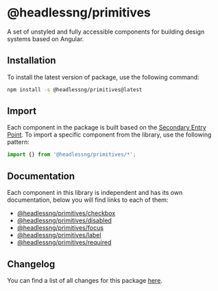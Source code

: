# @headlessng/primitives

A set of unstyled and fully accessible components for building design systems based on Angular.

## Installation

To install the latest version of package, use the following command:

```sh
npm install -s @headlessng/primitives@latest
```

## Import

Each component in the package is built based on the [Secondary Entry Point](https://github.com/ng-packagr/ng-packagr/blob/main/docs/secondary-entrypoints.md). To import a specific component from the library, use the following pattern:

```typescript
import {} from '@headlessng/primitives/*';
```

## Documentation

Each component in this library is independent and has its own documentation, below you will find links to each of them:

- [@headlessng/primitives/checkbox](checkbox/README.md)
- [@headlessng/primitives/disabled](disabled/README.md)
- [@headlessng/primitives/focus](focus/README.md)
- [@headlessng/primitives/label](label/README.md)
- [@headlessng/primitives/required](required/README.md)

## Changelog

You can find a list of all changes for this package [here](CHANGELOG.md).
